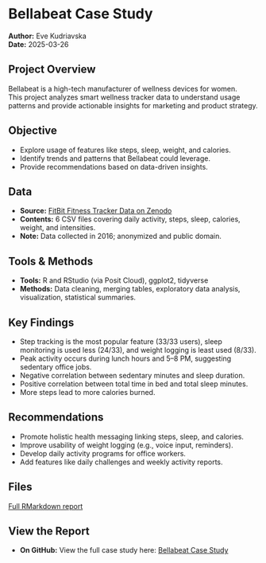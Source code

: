 
# Bellabeat Case Study

**Author:** Eve Kudriavska  
**Date:** 2025-03-26

## Project Overview
Bellabeat is a high-tech manufacturer of wellness devices for women.  
This project analyzes smart wellness tracker data to understand usage patterns and provide actionable insights for marketing and product strategy.

## Objective
- Explore usage of features like steps, sleep, weight, and calories.  
- Identify trends and patterns that Bellabeat could leverage.  
- Provide recommendations based on data-driven insights.

## Data
- **Source:** [FitBit Fitness Tracker Data on Zenodo](https://zenodo.org/records/53894#.X9oeh3Uzaao)  
- **Contents:** 6 CSV files covering daily activity, steps, sleep, calories, weight, and intensities.  
- **Note:** Data collected in 2016; anonymized and public domain.

## Tools & Methods
- **Tools:** R and RStudio (via Posit Cloud), ggplot2, tidyverse  
- **Methods:** Data cleaning, merging tables, exploratory data analysis, visualization, statistical summaries.

## Key Findings
- Step tracking is the most popular feature (33/33 users), sleep monitoring is used less (24/33), and weight logging is least used (8/33).  
- Peak activity occurs during lunch hours and 5–8 PM, suggesting sedentary office jobs.  
- Negative correlation between sedentary minutes and sleep duration.  
- Positive correlation between total time in bed and total sleep minutes.  
- More steps lead to more calories burned.

## Recommendations
- Promote holistic health messaging linking steps, sleep, and calories.  
- Improve usability of weight logging (e.g., voice input, reminders).  
- Develop daily activity programs for office workers.  
- Add features like daily challenges and weekly activity reports.

## Files
[Full RMarkdown report](https://github.com/EveKudriavska/data-analytics-portfolio/blob/main/bellabeat-case-study/Bellabeat-Case-Study.Rmd) 

## View the Report
- **On GitHub:** 
View the full case study here: [Bellabeat Case Study](https://github.com/EveKudriavska/data-analytics-portfolio/blob/main/bellabeat-case-study/Bellabeat%20Case%20Study.pdf)



